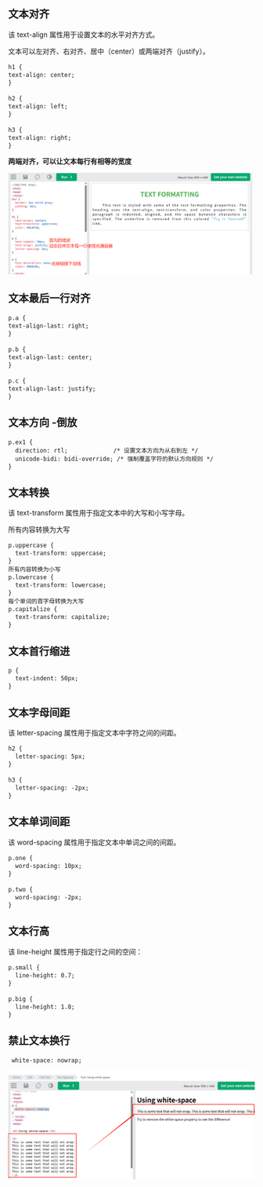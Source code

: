 ## 文本对齐

该 text-align 属性用于设置文本的水平对齐方式。

文本可以左对齐、右对齐、居中（center）或两端对齐（justify）。

```
h1 {
text-align: center;
}

h2 {
text-align: left;
}

h3 {
text-align: right;
}

```

**两端对齐，可以让文本每行有相等的宽度**

![alt text](文本格式例子.png)

## 文本最后一行对齐

```
p.a {
text-align-last: right;
}

p.b {
text-align-last: center;
}

p.c {
text-align-last: justify;
}
```

## 文本方向 -倒放

```
p.ex1 {
  direction: rtl;             /* 设置文本方向为从右到左 */
  unicode-bidi: bidi-override; /* 强制覆盖字符的默认方向规则 */
}
```

## 文本转换

该 text-transform 属性用于指定文本中的大写和小写字母。

所有内容转换为大写

```
p.uppercase {
  text-transform: uppercase;
}
所有内容转换为小写
p.lowercase {
  text-transform: lowercase;
}
每个单词的首字母转换为大写
p.capitalize {
  text-transform: capitalize;
}
```

## 文本首行缩进

```
p {
  text-indent: 50px;
}
```

## 文本字母间距

该 letter-spacing 属性用于指定文本中字符之间的间距。

```
h2 {
  letter-spacing: 5px;
}

h3 {
  letter-spacing: -2px;
}
```

## 文本单词间距

该 word-spacing 属性用于指定文本中单词之间的间距。

```
p.one {
  word-spacing: 10px;
}

p.two {
  word-spacing: -2px;
}
```

## 文本行高

该 line-height 属性用于指定行之间的空间：

```
p.small {
  line-height: 0.7;
}

p.big {
  line-height: 1.8;
}
```

## 禁止文本换行

```
 white-space: nowrap;
```

![alt text](禁止文本换行.png)
